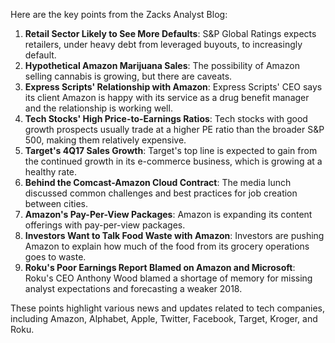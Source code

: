 Here are the key points from the Zacks Analyst Blog:

1. **Retail Sector Likely to See More Defaults**: S&P Global Ratings expects retailers, under heavy debt from leveraged buyouts, to increasingly default.
2. **Hypothetical Amazon Marijuana Sales**: The possibility of Amazon selling cannabis is growing, but there are caveats.
3. **Express Scripts' Relationship with Amazon**: Express Scripts' CEO says its client Amazon is happy with its service as a drug benefit manager and the relationship is working well.
4. **Tech Stocks' High Price-to-Earnings Ratios**: Tech stocks with good growth prospects usually trade at a higher PE ratio than the broader S&P 500, making them relatively expensive.
5. **Target's 4Q17 Sales Growth**: Target's top line is expected to gain from the continued growth in its e-commerce business, which is growing at a healthy rate.
6. **Behind the Comcast-Amazon Cloud Contract**: The media lunch discussed common challenges and best practices for job creation between cities.
7. **Amazon's Pay-Per-View Packages**: Amazon is expanding its content offerings with pay-per-view packages.
8. **Investors Want to Talk Food Waste with Amazon**: Investors are pushing Amazon to explain how much of the food from its grocery operations goes to waste.
9. **Roku's Poor Earnings Report Blamed on Amazon and Microsoft**: Roku's CEO Anthony Wood blamed a shortage of memory for missing analyst expectations and forecasting a weaker 2018.

These points highlight various news and updates related to tech companies, including Amazon, Alphabet, Apple, Twitter, Facebook, Target, Kroger, and Roku.